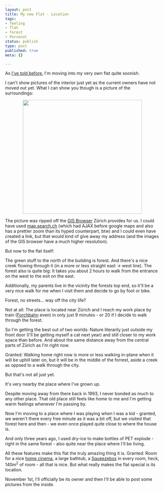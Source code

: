 ```yaml
---
layout: post
title: My new Flat - Location
tags:
- feeling
- flat
- forest
- Personal
status: publish
type: post
published: true
meta: {}

---
```

<p>As <a href="/archives/313-Where-have-I-been.html">I've told before</a>, I'm moving into my very own flat quite soonish.</p>
<p>I can't show pictures of the interior just yet as the current owners have not moved out yet. What I can show you though is a picture of the surroundings:</p>

<center><img width='389' height='372'  src="/uploads/FirefoxScreenSnapz001.png" alt="" /></center>

<p>The picture was ripped off the <a href="http://www.gis.zh.ch/gb4/bluevari/gb.asp">GIS Browser</a> Zürich provides for us. I could have used <a href="http://map.search.ch">map.search.ch</a> (which had AJAX before google maps and also has a prettier zoom than its hyped counterpart, btw) and I could even have created a link, but that would kind of give away my address (and the images of the GIS browser have a much higher resolution).</p>
<p>But now to the flat itself:</p>
<p>The green stuff to the north of the building is forest. And there's a nice creek flowing through it (in a more or less straight east -&gt; west line). The forest also is quite big: It takes you about 2 hours to walk from the entrance on the west to the exit on the east.</p>
<p>Additionally, my parents live in the vicinity the forests top end, so it'll be a very nice walk for me when I visit them and decide to go by foot or bike.</p>
<p>Forest, no streets... way off the city life?</p>
<p>Not at all: The place is located near Zürich and I reach my work place by train (<a href="/archives/98-Some-suburban-railways-I..html">Forchbahn</a> even) in only just 9 minutes - or 20 if I decide to walk through the forest.</p>
<p>So I'm getting the best out of two worlds: Nature literarily just outside my front door (I'll be getting myself a cat next year) and still closer to my work space than before. And about the same distance away from the central parts of Zürich as I'm right now.</p>
<p>Granted: Walking home right now is more or less walking in-plane when it will be uphill later on, but it will be in the middle of the forrest, aside a creek as oppsed to a walk through the city.</p>
<p>But that's not all just yet.</p>
<p>It's very nearby the place where I've grown up.</p>
<p>Despite moving away from there back in 1993, I never bonded as much to any other place. That old place still feels like home to me and I'm getting warm feelings whenever I'm passing by.</p>
<p>Now I'm moving to a place where I was playing when I was a kid - granted, we weren't there every free minute as it was a bit off, but we visited that forest here and then - we even once played quite close to where the house is.</p>
<p>And only three years ago, I used dry-ice to make bottles of PET explode - right in the same forest - also quite near the place where I'll be living.</p>
<p>All these features make this flat the truly amazing thing it is. Granted: Room for a nice <a href="/archives/318-Upgrading-the-home-entertainment-system.html">home cinema</a>, a large bathtub, a <a href="http://www.slimdevices.com/pi_squeezebox.html">Squeezebox</a> in every room, heck, 140m<sup>2</sup> of room - all that is nice. But what really makes the flat special is its location.</p>
<p>November 1st, I'll officially be its owner and then I'll be able to post some pictures from the inside.</p>
